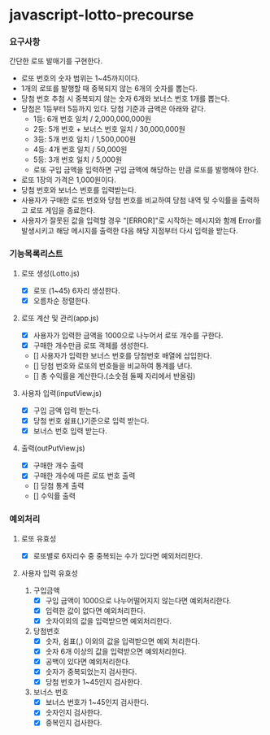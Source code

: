 # javascript-lotto-precourse

### 요구사항

간단한 로또 발매기를 구현한다.

- 로또 번호의 숫자 범위는 1~45까지이다.
- 1개의 로또를 발행할 때 중복되지 않는 6개의 숫자를 뽑는다.
- 당첨 번호 추첨 시 중복되지 않는 숫자 6개와 보너스 번호 1개를 뽑는다.
- 당첨은 1등부터 5등까지 있다. 당첨 기준과 금액은 아래와 같다.
  - 1등: 6개 번호 일치 / 2,000,000,000원
  - 2등: 5개 번호 + 보너스 번호 일치 / 30,000,000원
  - 3등: 5개 번호 일치 / 1,500,000원
  - 4등: 4개 번호 일치 / 50,000원
  - 5등: 3개 번호 일치 / 5,000원
  - 로또 구입 금액을 입력하면 구입 금액에 해당하는 만큼 로또를 발행해야 한다.
- 로또 1장의 가격은 1,000원이다.
- 당첨 번호와 보너스 번호를 입력받는다.
- 사용자가 구매한 로또 번호와 당첨 번호를 비교하여 당첨 내역 및 수익률을 출력하고 로또 게임을 종료한다.
- 사용자가 잘못된 값을 입력할 경우 "[ERROR]"로 시작하는 메시지와 함께 Error를 발생시키고 해당 메시지를 출력한 다음 해당 지점부터 다시 입력을 받는다.

### 기능목록리스트

1. 로또 생성(Lotto.js)

   - [x] 로또 (1~45) 6자리 생성한다.
   - [x] 오름차순 정렬한다.

2. 로또 계산 및 관리(app.js)

   - [x] 사용자가 입력한 금액을 1000으로 나누어서 로또 개수를 구한다.
   - [x] 구매한 개수만큼 로또 객체를 생성한다.
   - [] 사용자가 입력한 보너스 번호를 당첨번호 배열에 삽입한다.
   - [] 당첨 번호와 로또의 번호들을 비교하여 통계를 낸다.
   - [] 총 수익률을 계산한다.(소숫점 둘째 자리에서 반올림)

3. 사용자 입력(inputView.js)

   - [x] 구입 금액 입력 받는다.
   - [x] 당첨 번호 쉼표(,)기준으로 입력 받는다.
   - [x] 보너스 번호 입력 받는다.

4. 출력(outPutView.js)

   - [x] 구매한 개수 출력
   - [x] 구매한 개수에 따른 로또 번호 출력
   - [] 당첨 통계 출력
   - [] 수익률 출력

### 예외처리

1. 로또 유효성

   - [x] 로또별로 6자리수 중 중복되는 수가 있다면 예외처리한다.

2. 사용자 입력 유효성
   1. 구입금액
      - [x] 구입 금액이 1000으로 나누어떨어지지 않는다면 예외처리한다.
      - [x] 입력한 값이 없다면 예외처리한다.
      - [x] 숫자이외의 값을 입력받으면 예외처리한다.
   2. 당첨번호
      - [x] 숫자, 쉼표(,) 이외의 값을 입력받으면 예외 처리한다.
      - [x] 숫자 6개 이상의 값을 입력받으면 예외처리한다.
      - [x] 공백이 있다면 예외처리한다.
      - [x] 숫자가 중복되었는지 검사한다.
      - [x] 당첨 번호가 1~45인지 검사한다.
   3. 보너스 번호
      - [x] 보너스 번호가 1~45인지 검사한다.
      - [x] 숫자인지 검사한다.
      - [x] 중복인지 검사한다.
